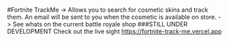 #Fortnite TrackMe
-> Allows you to search for cosmetic skins and track them. An email will be sent to you when the cosmetic is available on store.
-> See whats on the current battle royale shop
###STILL UNDER DEVELOPMENT
Check out the live sight https://fortnite-track-me.vercel.app
